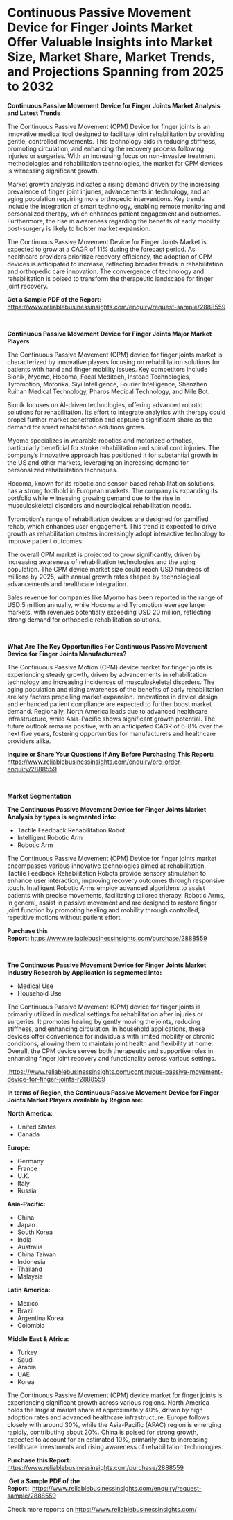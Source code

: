 <p><h1>Continuous Passive Movement Device for Finger Joints Market Offer Valuable Insights into Market Size, Market Share, Market Trends, and Projections Spanning from 2025 to 2032</h1></p><p><strong>Continuous Passive Movement Device for Finger Joints Market Analysis and Latest Trends</strong></p>
<p><p>The Continuous Passive Movement (CPM) Device for finger joints is an innovative medical tool designed to facilitate joint rehabilitation by providing gentle, controlled movements. This technology aids in reducing stiffness, promoting circulation, and enhancing the recovery process following injuries or surgeries. With an increasing focus on non-invasive treatment methodologies and rehabilitation technologies, the market for CPM devices is witnessing significant growth.</p><p>Market growth analysis indicates a rising demand driven by the increasing prevalence of finger joint injuries, advancements in technology, and an aging population requiring more orthopedic interventions. Key trends include the integration of smart technology, enabling remote monitoring and personalized therapy, which enhances patient engagement and outcomes. Furthermore, the rise in awareness regarding the benefits of early mobility post-surgery is likely to bolster market expansion.</p><p>The Continuous Passive Movement Device for Finger Joints Market is expected to grow at a CAGR of 11% during the forecast period. As healthcare providers prioritize recovery efficiency, the adoption of CPM devices is anticipated to increase, reflecting broader trends in rehabilitation and orthopedic care innovation. The convergence of technology and rehabilitation is poised to transform the therapeutic landscape for finger joint recovery.</p></p>
<p><strong>Get a Sample PDF of the Report:&nbsp;</strong> <a href="https://www.reliablebusinessinsights.com/enquiry/request-sample/2888559?utm_campaign=2629&utm_medium=2&utm_source=Github&utm_content=ia&utm_term=14032025&utm_id=continuous-passive-movement-device-for-finger-joints">https://www.reliablebusinessinsights.com/enquiry/request-sample/2888559</a></p>
<p>&nbsp;</p>
<p><strong>Continuous Passive Movement Device for Finger Joints Major Market Players</strong></p>
<p><p>The Continuous Passive Movement (CPM) device for finger joints market is characterized by innovative players focusing on rehabilitation solutions for patients with hand and finger mobility issues. Key competitors include Bionik, Myomo, Hocoma, Focal Meditech, Instead Technologies, Tyromotion, Motorika, Siyi Intelligence, Fourier Intelligence, Shenzhen Ruihan Medical Technology, Pharos Medical Technology, and Mile Bot.</p><p>Bionik focuses on AI-driven technologies, offering advanced robotic solutions for rehabilitation. Its effort to integrate analytics with therapy could propel further market penetration and capture a significant share as the demand for smart rehabilitation solutions grows.</p><p>Myomo specializes in wearable robotics and motorized orthotics, particularly beneficial for stroke rehabilitation and spinal cord injuries. The company’s innovative approach has positioned it for substantial growth in the US and other markets, leveraging an increasing demand for personalized rehabilitation techniques.</p><p>Hocoma, known for its robotic and sensor-based rehabilitation solutions, has a strong foothold in European markets. The company is expanding its portfolio while witnessing growing demand due to the rise in musculoskeletal disorders and neurological rehabilitation needs.</p><p>Tyromotion's range of rehabilitation devices are designed for gamified rehab, which enhances user engagement. This trend is expected to drive growth as rehabilitation centers increasingly adopt interactive technology to improve patient outcomes.</p><p>The overall CPM market is projected to grow significantly, driven by increasing awareness of rehabilitation technologies and the aging population. The CPM device market size could reach USD hundreds of millions by 2025, with annual growth rates shaped by technological advancements and healthcare integration.</p><p>Sales revenue for companies like Myomo has been reported in the range of USD 5 million annually, while Hocoma and Tyromotion leverage larger markets, with revenues potentially exceeding USD 20 million, reflecting strong demand for orthopedic rehabilitation solutions.</p></p>
<p>&nbsp;</p>
<p><strong>What Are The Key Opportunities For Continuous Passive Movement Device for Finger Joints Manufacturers?</strong></p>
<p><p>The Continuous Passive Motion (CPM) device market for finger joints is experiencing steady growth, driven by advancements in rehabilitation technology and increasing incidences of musculoskeletal disorders. The aging population and rising awareness of the benefits of early rehabilitation are key factors propelling market expansion. Innovations in device design and enhanced patient compliance are expected to further boost market demand. Regionally, North America leads due to advanced healthcare infrastructure, while Asia-Pacific shows significant growth potential. The future outlook remains positive, with an anticipated CAGR of 6-8% over the next five years, fostering opportunities for manufacturers and healthcare providers alike.</p></p>
<p><strong>Inquire or Share Your Questions If Any Before Purchasing This Report:</strong> <a href="https://www.reliablebusinessinsights.com/enquiry/pre-order-enquiry/2888559?utm_campaign=2629&utm_medium=2&utm_source=Github&utm_content=ia&utm_term=14032025&utm_id=continuous-passive-movement-device-for-finger-joints">https://www.reliablebusinessinsights.com/enquiry/pre-order-enquiry/2888559</a></p>
<p>&nbsp;</p>
<p><strong>Market Segmentation</strong></p>
<p><strong>The Continuous Passive Movement Device for Finger Joints Market Analysis by types is segmented into:</strong></p>
<p><ul><li>Tactile Feedback Rehabilitation Robot</li><li>Intelligent Robotic Arm</li><li>Robotic Arm</li></ul></p>
<p><p>The Continuous Passive Movement (CPM) Device for finger joints market encompasses various innovative technologies aimed at rehabilitation. Tactile Feedback Rehabilitation Robots provide sensory stimulation to enhance user interaction, improving recovery outcomes through responsive touch. Intelligent Robotic Arms employ advanced algorithms to assist patients with precise movements, facilitating tailored therapy. Robotic Arms, in general, assist in passive movement and are designed to restore finger joint function by promoting healing and mobility through controlled, repetitive motions without patient effort.</p></p>
<p><strong>Purchase this Report:&nbsp;</strong><a href="https://www.reliablebusinessinsights.com/purchase/2888559?utm_campaign=2629&utm_medium=2&utm_source=Github&utm_content=ia&utm_term=14032025&utm_id=continuous-passive-movement-device-for-finger-joints">https://www.reliablebusinessinsights.com/purchase/2888559</a></p>
<p>&nbsp;</p>
<p><strong>The Continuous Passive Movement Device for Finger Joints Market Industry Research by Application is segmented into:</strong></p>
<p><ul><li>Medical Use</li><li>Household Use</li></ul></p>
<p><p>The Continuous Passive Movement (CPM) device for finger joints is primarily utilized in medical settings for rehabilitation after injuries or surgeries. It promotes healing by gently moving the joints, reducing stiffness, and enhancing circulation. In household applications, these devices offer convenience for individuals with limited mobility or chronic conditions, allowing them to maintain joint health and flexibility at home. Overall, the CPM device serves both therapeutic and supportive roles in enhancing finger joint recovery and functionality across various settings.</p></p>
<p><a href="https://www.reliablebusinessinsights.com/continuous-passive-movement-device-for-finger-joints-r2888559?utm_campaign=2629&utm_medium=2&utm_source=Github&utm_content=ia&utm_term=14032025&utm_id=continuous-passive-movement-device-for-finger-joints">&nbsp;https://www.reliablebusinessinsights.com/continuous-passive-movement-device-for-finger-joints-r2888559</a></p>
<p><strong>In terms of Region, the Continuous Passive Movement Device for Finger Joints Market Players available by Region are:</strong></p>
<p>
    <p> <strong> North America: </strong>
        <ul>
            <li>United States</li>
            <li>Canada</li>
        </ul>
        </p> 
    <p> <strong> Europe: </strong>
        <ul>
            <li>Germany</li>
            <li>France</li>
            <li>U.K.</li>
            <li>Italy</li>
            <li>Russia</li>
        </ul>
        </p> 
    <p> <strong> Asia-Pacific: </strong>
        <ul>
            <li>China</li>
            <li>Japan</li>
            <li>South Korea</li>
            <li>India</li>
            <li>Australia</li>
            <li>China Taiwan</li>
            <li>Indonesia</li>
            <li>Thailand</li>
            <li>Malaysia</li>
        </ul>
        </p> 
    <p> <strong> Latin America: </strong>
        <ul>
            <li>Mexico</li>
            <li>Brazil</li>
            <li>Argentina Korea</li>
            <li>Colombia</li>
        </ul>
        </p> 
    <p> <strong> Middle East & Africa: </strong>
        <ul>
            <li>Turkey</li>
            <li>Saudi</li>
            <li>Arabia</li>
            <li>UAE</li>
            <li>Korea</li>
        </ul>
    </p>
    </p>
<p><p>The Continuous Passive Movement (CPM) device market for finger joints is experiencing significant growth across various regions. North America holds the largest market share at approximately 40%, driven by high adoption rates and advanced healthcare infrastructure. Europe follows closely with around 30%, while the Asia-Pacific (APAC) region is emerging rapidly, contributing about 20%. China is poised for strong growth, expected to account for an estimated 10%, primarily due to increasing healthcare investments and rising awareness of rehabilitation technologies.</p></p>
<p><strong>Purchase this Report: </strong><a href="https://www.reliablebusinessinsights.com/purchase/2888559?utm_campaign=2629&utm_medium=2&utm_source=Github&utm_content=ia&utm_term=14032025&utm_id=continuous-passive-movement-device-for-finger-joints">https://www.reliablebusinessinsights.com/purchase/2888559</a></p>
<p>&nbsp;<strong>Get a Sample PDF of the Report:&nbsp;&nbsp;</strong><a href="https://www.reliablebusinessinsights.com/enquiry/request-sample/2888559?utm_campaign=2629&utm_medium=2&utm_source=Github&utm_content=ia&utm_term=14032025&utm_id=continuous-passive-movement-device-for-finger-joints">https://www.reliablebusinessinsights.com/enquiry/request-sample/2888559</a></p>
<p><strong></strong></p>
<p>Check more reports on <a href="https://www.reliablebusinessinsights.com/?utm_campaign=2629&utm_medium=2&utm_source=Github&utm_content=ia&utm_term=14032025&utm_id=continuous-passive-movement-device-for-finger-joints">https://www.reliablebusinessinsights.com/</a></p>